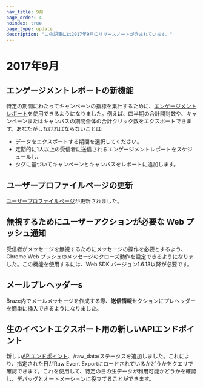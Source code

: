 ```yaml
---
nav_title: 9月
page_order: 4
noindex: true
page_type: update
description: "この記事には2017年9月のリリースノートが含まれています。"
---
```


# 2017年9月

## エンゲージメントレポートの新機能

特定の期間にわたってキャンペーンの指標を集計するために、[エンゲージメントレポート]({{site.baseurl}}/user_guide/data_and_analytics/reporting/engagement_reports/#engagement-reports)を使用できるようになりました。例えば、四半期の合計開封数や、キャンペーンまたはキャンバスの期間全体の合計クリック数をエクスポートできます。あなたがしなければならないことは:
- データをエクスポートする期間を選択してください。
- 定期的に1人以上の受信者に送信されるエンゲージメントレポートをスケジュールし、
- タグに基づいてキャンペーンとキャンバスをレポートに追加します。

## ユーザープロファイルページの更新

[ユーザープロファイルページ]({{site.baseurl}}/user_guide/engagement_tools/segments/using_user_search/#using-user-search)が更新されました。

## 無視するためにユーザーアクションが必要な Web プッシュ通知

受信者がメッセージを無視するためにメッセージの操作を必要とするよう、Chrome Web プッシュのメッセージのクローズ動作を設定できるようになりました。この機能を使用するには、Web SDK バージョン1.6.13以降が必要です。

## メールプレヘッダーs

Braze内でメールメッセージを作成する際、**送信情報**セクションにプレヘッダーを簡単に挿入できるようになりました。

## 生のイベントエクスポート用の新しいAPIエンドポイント

新しい[APIエンドポイント]({{site.baseurl}}/developer_guide/rest_api/api_network_connectivity_issues/#whitelisting-brazes-api-endpoint-ip-ranges)、/raw_data/ステータスを追加しました。これにより、指定された日がRaw Event Exportにロードされているかどうかをクエリで確認できます。これを使用して、特定の日の生データが利用可能かどうかを確認し、デバッグとオートメーションに役立てることができます。



